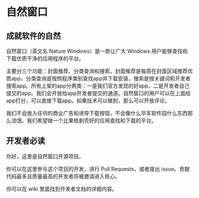 # 自然窗口

## 成就软件的自然

自然窗口（英文名 Nature Windows）是一款让广大 Windows 用户能够查找和下载优质干净的应用程序的平台。

主要分三个功能：封面推荐、分类查询和搜索。封面推荐是每周在封面区域推荐优质app，分类查询是按照程序类别查找app并下载安装，搜索是按关键词和开发者搜索app。所有上架的app分两类：一是我们官方发现的好app，二是开发者自己提交的app。我们会开放给app开发者提交的通道。自然窗口的用户可以在上面给app打分，可以直接下载app。如果技术可以做到，那么可以开放评论。

我们不会放入任何的商业广告和诱导下载按钮，不会像什么华军软件园什么东西那么流氓。我们希望做一个比果核剥壳好的应用查找和下载的平台。

## 开发者必读

你好，这里是自然窗口开源项目。

你可以在这里参与这个项目的开发，进行 Pull Requests，或者提出 issue。贡献代码最多且质量最高的开发者将被邀请进入核心。

你可以在 wiki 里面找到开发者文档的详细内容。
